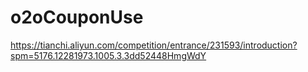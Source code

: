 # o2oCouponUse
https://tianchi.aliyun.com/competition/entrance/231593/introduction?spm=5176.12281973.1005.3.3dd52448HmgWdY
